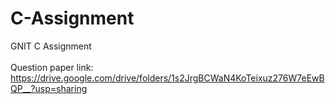 # C-Assignment
GNIT C Assignment
<br />
<br />
Question paper link:
<br />
https://drive.google.com/drive/folders/1s2JrgBCWaN4KoTeixuz276W7eEwBQP__?usp=sharing
